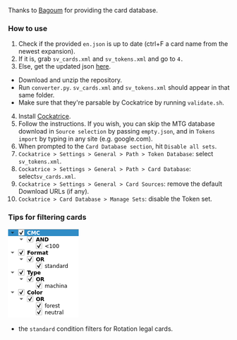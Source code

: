 Thanks to [Bagoum](https://sv.bagoum.com/) for providing the card database.

### How to use

1) Check if the provided `en.json` is up to date (ctrl+F a card name from the newest expansion). 
2) If it is, grab `sv_cards.xml` and `sv_tokens.xml` and go to `4.`
3) Else, get the updated json [here](https://sv.bagoum.com/cardsFullJSON/en). 
- Download and unzip the repository.
- Run `converter.py`. `sv_cards.xml` and `sv_tokens.xml` should appear in that same folder. 
- Make sure that they're parsable by Cockatrice by running `validate.sh`.
4) Install [Cockatrice](https://github.com/Cockatrice/Cockatrice/releases/latest).
5) Follow the instructions. If you wish, you can skip the MTG database download in `Source selection` by passing `empty.json`, and in `Tokens import` by typing in any site (e.g. google.com).
6) When prompted to the `Card Database section`, hit `Disable all sets`.
7) `Cockatrice > Settings > General > Path > Token Database`: select `sv_tokens.xml`.
8) `Cockatrice > Settings > General > Path > Card Database`: select`sv_cards.xml`.
9) `Cockatrice > Settings > General > Card Sources`: remove the default Download URLs (if any).
10) `Cockatrice > Card Database > Manage Sets`: disable the Token set.

### Tips for filtering cards
![](https://github.com/user6174/Shadowverse-to-Cockatrice/blob/master/card_filter_example.png)
* the `standard` condition filters for Rotation legal cards.

